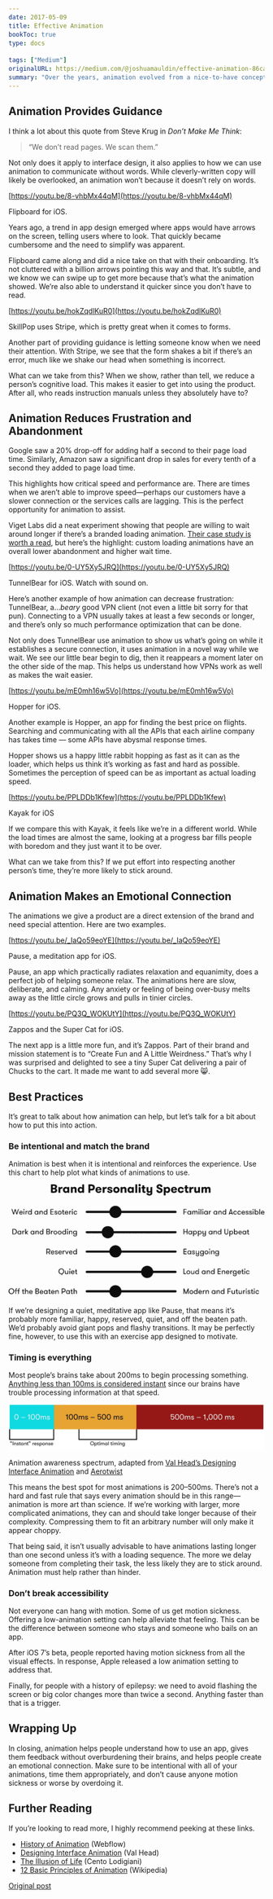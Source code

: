 ```yaml
---
date: 2017-05-09
title: Effective Animation
bookToc: true
type: docs

tags: ["Medium"]
originalURL: https://medium.com/@joshuamauldin/effective-animation-86caade87215
summary: "Over the years, animation evolved from a nice-to-have concept to a core feature. Now, the best companies use animation to inform, delight, and reward the people using their products. Let’s talk about how animation helps and how to use it in our work."
---
```


##  Animation Provides Guidance 

I think a lot about this quote from Steve Krug in *Don’t Make Me Think*:

> “We don’t read pages. We scan them.”


Not only does it apply to interface design, it also applies to how we can use animation to communicate without words. While cleverly-written copy will likely be overlooked, an animation won’t because it doesn’t rely on words.

[https://youtu.be/8-vhbMx44qM](https://youtu.be/8-vhbMx44qM)

Flipboard for iOS.

Years ago, a trend in app design emerged where apps would have arrows on the screen, telling users where to look. That quickly became cumbersome and the need to simplify was apparent.

Flipboard came along and did a nice take on that with their onboarding. It’s not cluttered with a billion arrows pointing this way and that. It’s subtle, and we know we can swipe up to get more because that’s what the animation showed. We’re also able to understand it quicker since you don’t have to read.

[https://youtu.be/hokZqdlKuR0](https://youtu.be/hokZqdlKuR0)

SkillPop uses Stripe, which is pretty great when it comes to forms.

Another part of providing guidance is letting someone know when we need their attention. With Stripe, we see that the form shakes a bit if there’s an error, much like we shake our head when something is incorrect.

What can we take from this? When we show, rather than tell, we reduce a person’s cognitive load. This makes it easier to get into using the product. After all, who reads instruction manuals unless they absolutely have to?

##  Animation Reduces Frustration and Abandonment 

Google saw a 20% drop-off for adding half a second to their page load time. Similarly, Amazon saw a significant drop in sales for every tenth of a second they added to page load time.

This highlights how critical speed and performance are. There are times when we aren’t able to improve speed—perhaps our customers have a slower connection or the services calls are lagging. This is the perfect opportunity for animation to assist.

Viget Labs did a neat experiment showing that people are willing to wait around longer if there’s a branded loading animation. [Their case study is worth a read](https://www.viget.com/articles/experiments-in-loading-how-long-will-you-wait), but here’s the highlight: custom loading animations have an overall lower abandonment and higher wait time.

[https://youtu.be/0-UY5Xy5JRQ](https://youtu.be/0-UY5Xy5JRQ)

TunnelBear for iOS. Watch with sound on.

Here’s another example of how animation can decrease frustration: TunnelBear, a…*beary* good VPN client (not even a little bit sorry for that pun). Connecting to a VPN usually takes at least a few seconds or longer, and there’s only so much performance optimization that can be done.

Not only does TunnelBear use animation to show us what’s going on while it establishes a secure connection, it uses animation in a novel way while we wait. We see our little bear begin to dig, then it reappears a moment later on the other side of the map. This helps us understand how VPNs work as well as makes the wait easier.

[https://youtu.be/mE0mh16w5Vo](https://youtu.be/mE0mh16w5Vo)

Hopper for iOS.

Another example is Hopper, an app for finding the best price on flights. Searching and communicating with all the APIs that each airline company has takes time — some APIs have abysmal response times.

Hopper shows us a happy little rabbit hopping as fast as it can as the loader, which helps us think it’s working as fast and hard as possible. Sometimes the perception of speed can be as important as actual loading speed.

[https://youtu.be/PPLDDb1Kfew](https://youtu.be/PPLDDb1Kfew)

Kayak for iOS

If we compare this with Kayak, it feels like we’re in a different world. While the load times are almost the same, looking at a progress bar fills people with boredom and they just want it to be over.

What can we take from this? If we put effort into respecting another person’s time, they’re more likely to stick around.

##  Animation Makes an Emotional Connection 

The animations we give a product are a direct extension of the brand and need special attention. Here are two examples.

[https://youtu.be/_IaQo59eoYE](https://youtu.be/_IaQo59eoYE)

Pause, a meditation app for iOS.

Pause, an app which practically radiates relaxation and equanimity, does a perfect job of helping someone relax. The animations here are slow, deliberate, and calming. Any anxiety or feeling of being over-busy melts away as the little circle grows and pulls in tinier circles.

[https://youtu.be/PQ3Q_WOKUtY](https://youtu.be/PQ3Q_WOKUtY)

Zappos and the Super Cat for iOS.

The next app is a little more fun, and it’s Zappos. Part of their brand and mission statement is to “Create Fun and A Little Weirdness.” That’s why I was surprised and delighted to see a tiny Super Cat delivering a pair of Chucks to the cart. It made me want to add several more 😸.

##  Best Practices 

It’s great to talk about how animation can help, but let’s talk for a bit about how to put this into action.

###  Be intentional and match the brand 

Animation is best when it is intentional and reinforces the experience. Use this chart to help plot what kinds of animations to use.

![Brand Personality Spectrum](spectrum.png)

If we’re designing a quiet, meditative app like Pause, that means it’s probably more familiar, happy, reserved, quiet, and off the beaten path. We’d probably avoid giant pops and flashy transitions. It may be perfectly fine, however, to use this with an exercise app designed to motivate.

###  Timing is everything 

Most people’s brains take about 200ms to begin processing something. [Anything less than 100ms is considered instant](https://www.nngroup.com/articles/response-times-3-important-limits/) since our brains have trouble processing information at that speed.

![Timing breakdown](timing.webp)

Animation awareness spectrum, adapted from [Val Head’s Designing Interface Animation](http://rosenfeldmedia.com/designing-interface-animation/designing-interface-animation/) and [Aerotwist](https://aerotwist.com/blog/flip-your-animations/)

This means the best spot for most animations is 200–500ms. There’s not a hard and fast rule that says every animation should be in this range—animation is more art than science. If we’re working with larger, more complicated animations, they can and should take longer because of their complexity. Compressing them to fit an arbitrary number will only make it appear choppy.

That being said, it isn’t usually advisable to have animations lasting longer than one second unless it’s with a loading sequence. The more we delay someone from completing their task, the less likely they are to stick around. Animation must help rather than hinder.

###  Don’t break accessibility 

Not everyone can hang with motion. Some of us get motion sickness. Offering a low-animation setting can help alleviate that feeling. This can be the difference between someone who stays and someone who bails on an app.

After iOS 7’s beta, people reported having motion sickness from all the visual effects. In response, Apple released a low animation setting to address that.

Finally, for people with a history of epilepsy: we need to avoid flashing the screen or big color changes more than twice a second. Anything faster than that is a trigger.

##  Wrapping Up 

In closing, animation helps people understand how to use an app, gives them feedback without overburdening their brains, and helps people create an emotional connection. Make sure to be intentional with all of your animations, time them appropriately, and don’t cause anyone motion sickness or worse by overdoing it.

##  Further Reading 

If you’re looking to read more, I highly recommend peeking at these links.

- [History of Animation](http://history-of-animation.webflow.io/) (Webflow)
- [Designing Interface Animation](http://rosenfeldmedia.com/books/designing-interface-animation/) (Val Head)
- [The Illusion of Life](https://vimeo.com/93206523) (Cento Lodigiani)
- [12 Basic Principles of Animation](https://en.wikipedia.org/wiki/12_basic_principles_of_animation) (Wikipedia)


[Original post](https://medium.com/@joshuamauldin/effective-animation-86caade87215)